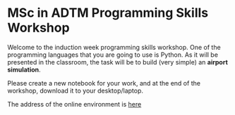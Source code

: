 # MSc in ADTM Programming Skills Workshop

Welcome to the induction week programming skills workshop. One of the programming languages that you are going to use is Python.
As it will be presented in the classroom, the task will be to build (very simple) an **airport simulation**.

Please create a new notebook for your work, and at the end of the workshop, download it to your desktop/laptop.

The address of the online environment is [here](https://plusangel.github.io/test-jupyterLite/lab/index.html)
